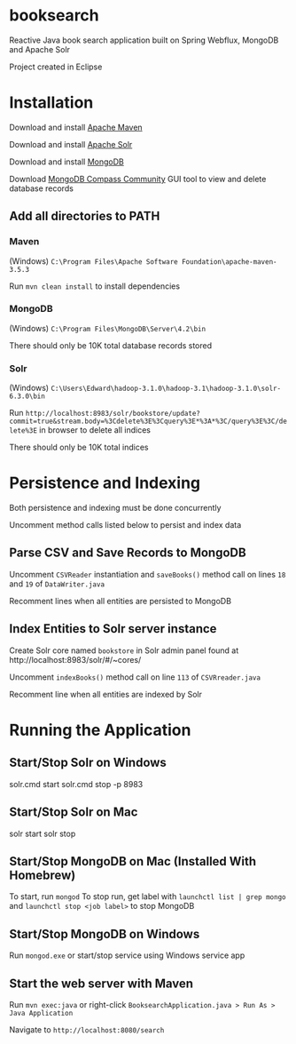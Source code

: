 # booksearch
Reactive Java book search application built on Spring Webflux, MongoDB and Apache Solr

Project created in Eclipse

# Installation
Download and install [Apache Maven](https://maven.apache.org/download.cgi)

Download and install [Apache Solr](https://lucene.apache.org/solr/downloads.html)

Download and install [MongoDB](https://www.mongodb.com/download-center/community)

Download [MongoDB Compass Community](https://www.mongodb.com/download-center/compass) GUI tool to view and delete database records 

## Add all directories to PATH

### Maven
(Windows) `C:\Program Files\Apache Software Foundation\apache-maven-3.5.3`

Run `mvn clean install` to install dependencies

### MongoDB
(Windows) `C:\Program Files\MongoDB\Server\4.2\bin`

There should only be 10K total database records stored

### Solr
(Windows) `C:\Users\Edward\hadoop-3.1.0\hadoop-3.1\hadoop-3.1.0\solr-6.3.0\bin`

Run `http://localhost:8983/solr/bookstore/update?commit=true&stream.body=%3Cdelete%3E%3Cquery%3E*%3A*%3C/query%3E%3C/delete%3E` in browser to delete all indices

There should only be 10K total indices

# Persistence and Indexing

Both persistence and indexing must be done concurrently

Uncomment method calls listed below to persist and index data

## Parse CSV and Save Records to MongoDB
Uncomment `CSVReader` instantiation and `saveBooks()` method call on lines `18` and `19` of `DataWriter.java`

Recomment lines when all entities are persisted to MongoDB

## Index Entities to Solr server instance

Create Solr core named `bookstore` in Solr admin panel found at http://localhost:8983/solr/#/~cores/

Uncomment `indexBooks()` method call on line `113` of `CSVRreader.java`

Recomment line when all entities are indexed by Solr

# Running the Application

## Start/Stop Solr on Windows
solr.cmd start
solr.cmd stop -p 8983

## Start/Stop Solr on Mac
solr start
solr stop

## Start/Stop MongoDB on Mac (Installed With Homebrew)
To start, run `mongod`
To stop run, get label with `launchctl list | grep mongo` and `launchctl stop <job label>` to stop MongoDB

## Start/Stop MongoDB on Windows
Run `mongod.exe` or start/stop service using Windows service app

## Start the web server with Maven
Run `mvn exec:java` or right-click  `BooksearchApplication.java > Run As > Java Application`

Navigate to `http://localhost:8080/search`
